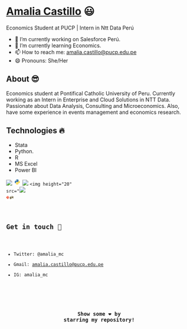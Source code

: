 # <a href="https://www.linkedin.com/in/amalia-castillo-g/">Amalia Castillo</a> :smiley:

Economics Student at PUCP | Intern in Ntt Data Perú


- 🔭 I’m currently working on Salesforce Perú.
- 🌱 I’m currently learning Economics.
- 📫 How to reach me: amalia.castillo@pucp.edu.pe
- 😄 Pronouns: She/Her

## About :sunglasses:
Economics student at Pontifical Catholic University of Peru. Currently working as an Intern in Enterprise and Cloud Solutions in NTT Data. Passionate about Data Analysis, Consulting and Microeconomics. Also, have some experience in events management and economics research.

## Technologies :fire:
- Stata
- Python.
- R
- MS Excel
- Power BI

<code><img height="20" src="https://cdn.icon-icons.com/icons2/2107/PNG/512/file_type_stata_icon_130148.png"></code>
<code><img height="20" src="https://raw.githubusercontent.com/github/explore/80688e429a7d4ef2fca1e82350fe8e3517d3494d/topics/python/python.png"></code>
<code><img height="20" src="https://img2.freepng.es/20190618/yhi/kisspng-logo-movistar-brand-trademark-product-rstudio-icon-free-of-papirus-apps-5d08d887815bb1.5167350915608608075299.jpg"></code>
<code><img height="20" src="<code><img height="20" src="https://upload.wikimedia.org/wikipedia/commons/thumb/c/cf/New_Power_BI_Logo.svg/630px-New_Power_BI_Logo.svg.png"></code>
<code><img height="20" src="https://raw.githubusercontent.com/github/explore/80688e429a7d4ef2fca1e82350fe8e3517d3494d/topics/git/git.png"></code>




## Get in touch :speech_balloon:
- Twitter: @amalia_mc
- Gmail: amalia.castillo@pucp.edu.pe
- IG: amalia_mc

<div align="center">

### Show some ❤️ by starring my repository!

</div>

